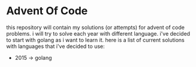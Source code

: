 # Advent Of Code

this repository will contain my solutions (or attempts) for advent of code problems. i will try to solve each year with different language. i've decided to start with golang as i want to learn it. here is a list of current solutions with languages that i've decided to use:

- 2015 -> golang

